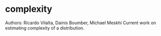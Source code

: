 # complexity
Authors: Ricardo Vilalta, Dainis Boumber, Michael Meskhi
Current work on estimating complexity of a distribution.

